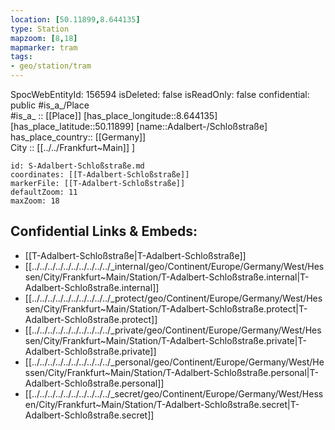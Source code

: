 ```yaml
---
location: [50.11899,8.644135] 
type: Station 
mapzoom: [8,18] 
mapmarker: tram 
tags:
- geo/station/tram
---
```

SpocWebEntityId: 156594
isDeleted: false
isReadOnly: false
confidential: public
#is_a_/Place  
#is_a_ :: [[Place]] 
[has_place_longitude::8.644135] 
[has_place_latitude::50.11899] 
[name::Adalbert-/Schloßstraße] 
has_place_country:: [[Germany]]  
City :: [[../../Frankfurt~Main]] ] 


```leaflet
id: S-Adalbert-Schloßstraße.md
coordinates: [[T-Adalbert-Schloßstraße]] 
markerFile: [[T-Adalbert-Schloßstraße]] 
defaultZoom: 11 
maxZoom: 18
```


## Confidential Links & Embeds: 
- [[T-Adalbert-Schloßstraße|T-Adalbert-Schloßstraße]] 
- [[../../../../../../../../../../_internal/geo/Continent/Europe/Germany/West/Hessen/City/Frankfurt~Main/Station/T-Adalbert-Schloßstraße.internal|T-Adalbert-Schloßstraße.internal]] 
- [[../../../../../../../../../../_protect/geo/Continent/Europe/Germany/West/Hessen/City/Frankfurt~Main/Station/T-Adalbert-Schloßstraße.protect|T-Adalbert-Schloßstraße.protect]] 
- [[../../../../../../../../../../_private/geo/Continent/Europe/Germany/West/Hessen/City/Frankfurt~Main/Station/T-Adalbert-Schloßstraße.private|T-Adalbert-Schloßstraße.private]] 
- [[../../../../../../../../../../_personal/geo/Continent/Europe/Germany/West/Hessen/City/Frankfurt~Main/Station/T-Adalbert-Schloßstraße.personal|T-Adalbert-Schloßstraße.personal]] 
- [[../../../../../../../../../../_secret/geo/Continent/Europe/Germany/West/Hessen/City/Frankfurt~Main/Station/T-Adalbert-Schloßstraße.secret|T-Adalbert-Schloßstraße.secret]] 
